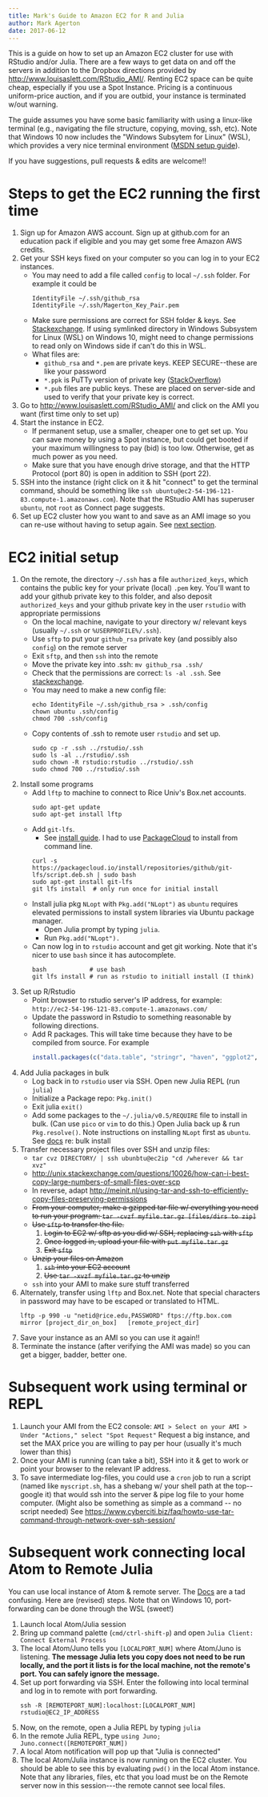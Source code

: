 ```yaml
---
title: Mark's Guide to Amazon EC2 for R and Julia
author: Mark Agerton
date: 2017-06-12
---
```


This is a guide on how to set up an Amazon EC2 cluster for use with RStudio and/or Julia. There are a few ways to get data on and off the servers in addition to the Dropbox directions provided by <http://www.louisaslett.com/RStudio_AMI/>. Renting EC2 space can be quite cheap, especially if you use a Spot Instance. Pricing is a continuous uniform-price auction, and if you are outbid, your instance is terminated w/out warning.

The guide assumes you have some basic familiarity with using a linux-like terminal (e.g., navigating the file structure, copying, moving, ssh, etc). Note that Windows 10 now includes the "Windows Subsytem for Linux" (WSL), which provides a very nice terminal environment ([MSDN setup guide](https://msdn.microsoft.com/en-us/commandline/wsl/install_guide)).  

If you have suggestions, pull requests & edits are welcome!!

# Steps to get the EC2 running the first time

1. Sign up for Amazon AWS account. Sign up at github.com for an education pack if eligible and you may get some free Amazon AWS credits.
2. Get your SSH keys fixed on your computer so you can log in to your EC2 instances.
    - You may need to add a file called `config` to local `~/.ssh` folder. For example it could be
        ```
        IdentityFile ~/.ssh/github_rsa
        IdentityFile ~/.ssh/Magerton_Key_Pair.pem
        ```
    - Make sure permissions are correct for SSH folder & keys. See [Stackexchange](https://superuser.com/questions/215504/permissions-on-private-key-in-ssh-folder). If using symlinked directory in Windows Subsystem for Linux (WSL) on Windows 10, might need to change permissions to read only on Windows side if can't do this in WSL.
    - What files are:
        + `github_rsa` and `*.pem` are private keys. KEEP SECURE--these are like your password
        + `*.ppk` is PuTTy version of private key ([StackOverflow](https://stackoverflow.com/questions/20367694/whats-the-difference-between-ppk-and-pem-where-pem-is-stored-in-amazons-ec2))
        + `*.pub` files are public keys. These are placed on server-side and used to verify that your private key is correct.
3. Go to <http://www.louisaslett.com/RStudio_AMI/> and click on the AMI you want (first time only to set up)
4. Start the instance in EC2.
    - If permanent setup, use a smaller, cheaper one to get set up. You can save money by using a Spot instance, but could get booted if your maximum willingness to pay (bid) is too low. Otherwise, get as much power as you need.
    - Make sure that you have enough drive storage, and that the HTTP Protocol (port 80) is open in addition to SSH (port 22).
5. SSH into the instance (right click on it & hit "connect" to get the terminal command, should be something like `ssh ubuntu@ec2-54-196-121-83.compute-1.amazonaws.com`). Note that the RStudio AMI has superuser `ubuntu`, not `root` as Connect page suggests.
6. Set up EC2 cluster how you want to and save as an AMI image so you can re-use without having to setup again. See [next section](#ec2-initial-setup).

# EC2 initial setup

1. On the remote, the directory `~/.ssh` has a file `authorized_keys`, which contains the public key for your private (local) `.pem` key. You'll want to add your github private key to this folder, and also deposit `authorized_keys` and your github private key in the user `rstudio` with appropriate permissions
    - On the local machine, navigate to your directory w/ relevant keys (usually `~/.ssh` or `%USERPROFILE%/.ssh`).
    - Use `sftp` to put your `github_rsa` private key (and possibly also `config`) on the remote server
    - Exit `sftp`, and then `ssh` into the remote
    - Move the private key into .ssh: `mv github_rsa .ssh/`
    - Check that the permissions are correct: `ls -al .ssh`. See [stackexchange](https://unix.stackexchange.com/questions/210228/add-a-user-wthout-password-but-with-ssh-and-public-key).
    - You may need to make a new config file:
        ```shell
        echo IdentityFile ~/.ssh/github_rsa > .ssh/config
        chown ubuntu .ssh/config
        chmod 700 .ssh/config
        ```
    - Copy contents of .ssh to remote user `rstudio` and set up. 
        ```shell
        sudo cp -r .ssh ../rstudio/.ssh
        sudo ls -al ../rstudio/.ssh
        sudo chown -R rstudio:rstudio ../rstudio/.ssh
        sudo chmod 700 ../rstudio/.ssh
        ```
2. Install some programs
    - Add `lftp` to machine to connect to Rice Univ's Box.net accounts.
        ```shell
        sudo apt-get update
        sudo apt-get install lftp
        ```
    - Add `git-lfs`.
        + See [install guide](https://github.com/git-lfs/git-lfs#getting-started). I had to use [PackageCloud](https://packagecloud.io/github/git-lfs/install) to install from command line.
        ```shell
        curl -s https://packagecloud.io/install/repositories/github/git-lfs/script.deb.sh | sudo bash
        sudo apt-get install git-lfs
        git lfs install  # only run once for initial install
        ```
    - Install julia pkg `NLopt` with `Pkg.add("NLopt")` as `ubuntu` requires elevated permissions to install system libraries via Ubuntu package manager.
        + Open Julia prompt by typing `julia`.
        + Run `Pkg.add("NLopt").`
    - Can now log in to `rstudio` account and get git working. Note that it's nicer to use `bash` since it has autocomplete.
        ```shell
        bash            # use bash
        git lfs install # run as rstudio to initiall install (I think)
        ```
3. Set up R/Rstudio
    - Point browser to rstudio server's IP address, for example: `http://ec2-54-196-121-83.compute-1.amazonaws.com/`
    - Update the password in Rstudio to something reasonable by following directions.
    - Add R packages. This will take time because they have to be compiled from source. For example
        ```R
        install.packages(c("data.table", "stringr", "haven", "ggplot2", "zoo", "lubridate", "xts", "Quandl", "ggthemes", "RColorBrewer", "quantmod", "viridis", "sp", "rgdal", "raster", "gridExtra", "ggmap", "mlogit", "grid", "coefplot", "texreg", "lme4", "nlme", "xtable"))
        ```
4. Add Julia packages in bulk
    - Log back in to `rstudio` user via SSH. Open new Julia REPL (run `julia`)
    - Initialize a Package repo: `Pkg.init()`
    - Exit julia `exit()`
    - Add some packages to the `~/.julia/v0.5/REQUIRE` file to install in bulk. (Can use `pico` or `vim` to do this.) Open Julia back up & run `Pkg.resolve()`. Note instructions on installing `NLopt` first as `ubuntu`. See [docs](https://docs.julialang.org/en/stable/manual/packages/#adding-and-removing-packages) re: bulk install
5. Transfer necessary project files over SSH and unzip files:
    - `tar cvz DIRECTORY/ | ssh ubunbtu@ec2ip "cd /wherever && tar xvz"`
    - <http://unix.stackexchange.com/questions/10026/how-can-i-best-copy-large-numbers-of-small-files-over-scp>
    - In reverse, adapt <http://meinit.nl/using-tar-and-ssh-to-efficiently-copy-files-preserving-permissions>
    - ~~From your computer, make a gzipped tar file w/ everything you need to run your program: `tar -cvzf myfile.tar.gz [files/dirs to zip]`~~
    - ~~Use `sftp` to transfer the file.~~
        1. ~~Login to EC2 w/ sftp as you did w/ SSH, replacing `ssh` with `sftp`~~
        2. ~~Once logged in, upload your file with `put myfile.tar.gz`~~
        3. ~~Exit `sftp`~~
    - ~~Unzip your files on Amazon~~
        1. ~~`ssh` into your EC2 account~~
        2. ~~Use `tar -xvzf myfile.tar.gz` to unzip~~
    - `ssh` into your AMI to make sure stuff transferred
6. Alternately, transfer using `lftp` and Box.net. Note that special characters in password may have to be escaped or translated to HTML.
    ```shell
    lftp -p 990 -u "netid@rice.edu,PASSWORD" ftps://ftp.box.com
    mirror [project_dir_on_box]   [remote_project_dir]
    ```
6. Save your instance as an AMI so you can use it again!!
7. Terminate the instance (after verifying the AMI was made) so you can get a bigger, badder, better one.

# Subsequent work using terminal or REPL

1. Launch your AMI from the EC2 console: `AMI > Select on your AMI > Under "Actions," select "Spot Request"` Request a big instance, and set the MAX price you are willing to pay per hour (usually it's much lower than this)
2. Once your AMI is running (can take a bit), SSH into it & get to work or point your browser to the relevant IP address.
3. To save intermediate log-files, you could use a `cron` job to run a script (named like `myscript.sh`, has a shebang w/ your shell path at the top--google it) that would ssh into the server & pipe log file to your home computer. (Might also be something as simple as a command -- no script needed) See <https://www.cyberciti.biz/faq/howto-use-tar-command-through-network-over-ssh-session/>

# Subsequent work connecting local Atom to Remote Julia
You can use local instance of Atom & remote server. The [Docs](http://docs.junolab.org/latest/man/faq.html#Connecting-to-an-external-julia-session-on-a-remote-machine-1) are a tad confusing. Here are (revised) steps. Note that on Windows 10, port-forwarding can be done through the WSL (sweet!)

1. Launch local Atom/Julia session
2. Bring up command palette (`cmd/ctrl-shift-p`) and open `Julia Client: Connect External Process`
3. The local Atom/Juno tells you `[LOCALPORT_NUM]` where Atom/Juno is listening. **The message Julia lets you copy does not need to be run locally, and the port it lists is for the local machine, not the remote's port. You can safely ignore the message.**
4. Set up port forwarding via SSH. Enter the following into local terminal and log in to remote with port forwarding.
    ```shell
    ssh -R [REMOTEPORT_NUM]:localhost:[LOCALPORT_NUM] rstudio@EC2_IP_ADDRESS
    ```
5. Now, on the remote, open a Julia REPL by typing `julia`
6. In the remote Julia REPL, type `using Juno; Juno.connect([REMOTEPORT_NUM])`
7. A local Atom notification will pop up that "Julia is connected"
8. The local Atom/Julia instance is now running on the EC2 cluster. You should be able to see this by evaluating `pwd()` in the local Atom instance. Note that any libraries, files, etc that you load must be on the Remote server now in this session---the remote cannot see local files.
